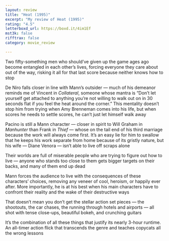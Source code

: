 ```yaml
---
layout: review
title: "Heat (1995)"
excerpt: "My review of Heat (1995)"
rating: "4.5"
letterboxd_url: https://boxd.it/4im1Ef
mst3k: false
rifftrax: false
category: movie_review

---
```


Two fifty-something men who should’ve given up the game ages ago become entangled in each other’s lives, forcing everyone they care about out of the way, risking it all for that last score because neither knows how to stop

De Niro falls closer in line with Mann’s outsider — much of his demeanor reminds me of Vincent in <i>Collateral</i>, someone whose mantra is “Don’t let yourself get attached to anything you’re not willing to walk out on in 30 seconds flat if you feel the heat around the corner.” This mentality doesn’t stop him from trying when Amy Brenneman comes into his life, but when scores he needs to settle scores, he can’t just let himself walk away

Pacino is still a Mann character — closer in spirit to Will Graham in <i>Manhunter</i> than Frank in <i>Thief</i> — whose on the tail end of his third marriage because the work will always come first. It’s an easy lie for him to swallow that he keeps his work separate from home because of its gristly nature, but his wife — Diane Venora — isn’t able to live off scraps alone

Their worlds are full of miserable people who are trying to figure out how to live — anyone who stands too close to them gets bigger targets on their backs, and many of them end up dead

Mann forces the audience to live with the consequences of these characters’ choices, removing any veneer of cool, heroism, or happily ever after. More importantly, he is at his best when his main characters have to confront their reality and the wake of their destructive ways

That doesn’t mean you don’t get the stellar action set pieces — the shootouts, the car chases, the running through hotels and airports — all shot with tense close-ups, beautiful bokeh, and crunching guitars

It’s the combination of all these things that justify its nearly 3-hour runtime. An all-timer action flick that transcends the genre and teaches copycats all the wrong lessons